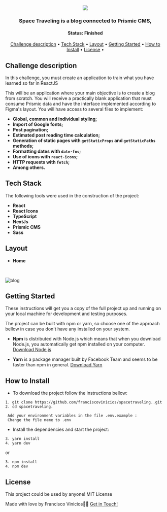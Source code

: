 <div align="center">
   <img  src="https://user-images.githubusercontent.com/78514869/155858013-887dd01c-2d96-44ac-b8f6-c5d10afeb89f.svg">
</div>




<h3 align="center">  
  Space Traveling is a blog connected to Prismic CMS,
</h3>

<h4 align="center"> 
	 Status: Finished
</h4>


<p align="center">
 <a href="#challenge-description">Challenge description</a> • 
 <a href="#tech-stack">Tech Stack</a> • 
 <a href="#layout">Layout</a> • 
 <a href="#getting-started">Getting Started</a> • 
 <a href="#how-to-install">How to Install</a> • 
 <a href="#license">License</a> • 
</p>


## Challenge description

<p>
  In this challenge, you must create an application to train what you have learned so far in ReactJS

This will be an application where your main objective is to create a blog from scratch. 
  You will receive a practically blank application that must consume Prismic data and have the interface implemented according to Figma's layout.
  You will have access to several files to implement:
</p>

  -   **Global, common and individual styling;**
  -   **Import of Google fonts;**
  -   **Post pagination;**
  -   **Estimated post reading time calculation;**
  -   **Generation of static pages with `getStaticProps` and `getStaticPaths` methods;**
  -   **Formatting dates with `date-fns`;**
  -   **Use of icons with `react-icons`;**
  -   **HTTP requests with `fetch`;**
  -   **Among others.**


## Tech Stack

The following tools were used in the construction of the project:

-   **React**
-   **React Icons**
-   **TypeScript**
-   **NextJs**
-   **Prismic CMS**
-   **Sass**

## Layout

* **Home**
<br/>

![blog](https://user-images.githubusercontent.com/78514869/155858006-572d2498-66e0-47e0-8a34-47fb791b0ca3.png)



## Getting Started

These instructions will get you a copy of the full project up and running on your local machine for development and testing purposes.

The project can be built with npm or yarn, so choose one of the approach bellow in case you don't have any installed on your system.

* **Npm** is distributed with Node.js which means that when you download Node.js, you automatically get npm installed on your computer. [Download Node.js](https://nodejs.org/en/download/)

* **Yarn** is a package manager built by Facebook Team and seems to be faster than npm in general.  [Download Yarn](https://yarnpkg.com/en/docs/install)


## How to Install

* To download the project follow the instructions bellow:

```
1. git clone https://github.com/franciscovinicios/spacetraveling..git
2. cd spacetraveling.
```


```
 Add your environment variables in the file .env.example :
 Change the file name to .env
```

* Install the dependencies and start the project:

```
3. yarn install
4. yarn dev

```

or

```
3. npm install
4. npm dev
```



## License

This project could be used by anyone! MIT License

Made with love by Francisco Vinicios👋🏽 [Get in Touch!](https://www.linkedin.com/in/franciscoviniciosti/)
